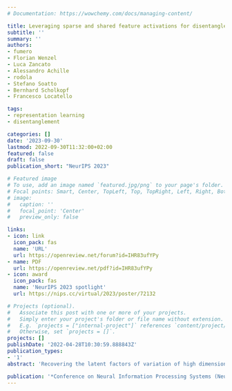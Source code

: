 ```yaml
---
# Documentation: https://wowchemy.com/docs/managing-content/

title: Leveraging sparse and shared feature activations for disentangled representation learning
subtitle: ''
summary: ''
authors:
- fumero
- Florian Wenzel
- Luca Zancato
- Alessandro Achille
- rodola
- Stefano Soatto
- Bernhard Scholkopf
- Francesco Locatello

tags:
- representation learning
- disentanglement

categories: []
date: '2023-09-30'
lastmod: 2022-09-30T11:32:00+02:00
featured: false
draft: false
publication_short: "NeurIPS 2023"

# Featured image
# To use, add an image named `featured.jpg/png` to your page's folder.
# Focal points: Smart, Center, TopLeft, Top, TopRight, Left, Right, BottomLeft, Bottom, BottomRight.
# image:
#   caption: ''
#   focal_point: 'Center'
#   preview_only: false

links:
- icon: link
  icon_pack: fas
  name: 'URL'
  url: https://openreview.net/forum?id=IHR83ufYPy
- name: PDF
  url: https://openreview.net/pdf?id=IHR83ufYPy
- icon: award
  icon_pack: fas
  name: 'NeurIPS 2023 spotlight'
  url: https://nips.cc/virtual/2023/poster/72132

# Projects (optional).
#   Associate this post with one or more of your projects.
#   Simply enter your project's folder or file name without extension.
#   E.g. `projects = ["internal-project"]` references `content/project/deep-learning/index.md`.
#   Otherwise, set `projects = []`.
projects: []
publishDate: '2022-04-28T10:30:59.888843Z'
publication_types:
- '1'
abstract: 'Recovering the latent factors of variation of high dimensional data has so far focused on simple synthetic settings. Mostly building on unsupervised and weakly-supervised objectives, prior work missed out on the positive implications for representation learning on real world data. In this work, we propose to leverage knowledge extracted from a diversified set of supervised tasks to learn a common disentangled representation. Assuming each supervised task only depends on an unknown subset of the factors of variation, we disentangle the feature space of a supervised multi-task model, with features activating sparsely across different tasks and information being shared as appropriate. Importantly, we never directly observe the factors of variations but establish that access to multiple tasks is sufficient for identifiability under sufficiency and minimality assumptions. We validate our approach on six real world distribution shift benchmarks, and different data modalities (images, text), demonstrating how disentangled representations can be transferred to real settings.'

publication: '*Conference on Neural Information Processing Systems (NeurIPS 2023)*'
---
```

